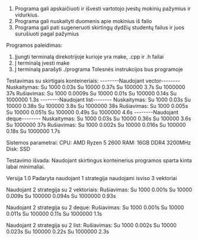 1. Programa gali apskaičiuoti ir išvesti vartotojo įvestų mokinių pažymius ir vidurkius.
2. Programa gali nuskaityti duomenis apie mokinius iš failo
3. Programa gali pati sugeneruoti skirtingų dydžių studentų failus ir juos surušiuoti pagal pažymius

Programos paleidimas:
1. Įjungti terminalą direkotrijoje kurioje yra make, .cpp ir .h failai
2. Į terminalą įvesti make
3. Į terminalą parašyti ./programa
Tolesnės instrukcijos bus programoje

Testavimas su skirtigais konteineriais:
--------Naudojant vector--------
Nuskaitymas:
Su 1000 0.03s
Su 10000 0.37s
Su 100000 3.7s
Su 1000000 37s
Rušiavimas:
Su 1000 0.0009s
Su 10000 0.01s
Su 100000 0.14s
Su 1000000 1.3s
--------Naudojant list--------
Nuskaitymas:
Su 1000 0.03s
Su 10000 0.38s
Su 100000 3.8s
Su 1000000 38s
Rušiavimas:
Su 1000 0.005s
Su 10000 0.051s
Su 100000 0.49s
Su 1000000 4.6s
--------Naudojant deque--------
Nuskaitymas:
Su 1000 0.03s
Su 10000 0.36s
Su 100000 3.6s
Su 1000000 37s
Rušiavimas:
Su 1000 0.002s
Su 10000 0.016s
Su 100000 0.18s
Su 1000000 1.7s

Sistemos parametrai: 
CPU: AMD Ryzen 5 2600
RAM: 16GB DDR4 3200MHz
Disk: SSD

Testavimo išvada:
Naudojant skirtingus konteinerius programos sparta kinta labai minimaliai.

Versija 1.0
Padaryta naudojant 1 strategija naudojami isviso 3 vektoriai

Naudojant 2 strategija su 2 vektoriais:
Rušiavimas:
Su 1000 0.001s
Su 10000 0.009s
Su 100000 0.094s
Su 1000000 0.93s

Naudojant 2 strategija su 2 deque:
Rušiavimas:
Su 1000 0.001s
Su 10000 0.011s
Su 100000 0.11s
Su 1000000 1.1s

Naudojant 2 strategija su 2 list:
Rušiavimas:
Su 1000 0.002s
Su 10000 0.023s
Su 100000 0.22s
Su 1000000 2.3s
